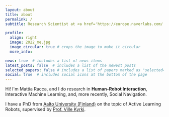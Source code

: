 ```yaml
---
layout: about
title: about
permalink: /
subtitle: Research Scientist at <a href='https://europe.naverlabs.com/'>NAVER LABS Europe</a>.

profile:
  align: right
  image: 2022_me.jpg
  image_circular: true # crops the image to make it circular
  more_info:

news: true  # includes a list of news items
latest_posts: false  # includes a list of the newest posts
selected_papers: false # includes a list of papers marked as "selected={true}"
social: true  # includes social icons at the bottom of the page
---
```


Hi! I'm Mattia Racca, and I do research in **Human-Robot Interaction**, Interactive Machine Learning, and, more recently, Social Navigation.

I have a PhD from [Aalto University (Finland)](https://www.aalto.fi/en) on the topic of Active Learning Robots, supervised by [Prof. Ville Kyrki](https://irobotics.aalto.fi/).